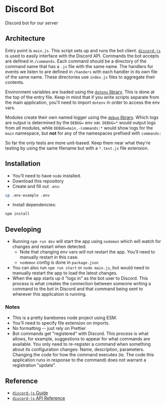 # Discord Bot

Discord bot for our server

## Architecture

Entry point is `main.js`. This script sets up and runs the bot client. [`discord-js`](https://discordjs.guide/) is used to easily interface with the Discord API. Commands the bot accepts are defined in `/commands`. Each command should be a directory of the command name that has a `.js` file with the same name. The handlers for events we listen to are defined in `/handers` with each handler in its own file of the same name. These directories use `index.js` files to aggregate their contents.

Environment variables are loaded using the [`dotenv` library](https://github.com/motdotla/dotenv). This is done at the top of the entry file. Keep in mind that if you write scripts separate from the main application, you'll need to import `dotenv` in order to access the env vars.

Modules create their own named logger using the [`debug` library](https://github.com/debug-js/debug). Which logs are output is determined by the `DEBUG=` env var. `DEBUG=*` would output logs from _all_ modules, while `DEBUG=main,-commands:*` would show logs for the `main` namespace, but **not** for any of the namespaces prefixed with `commands:`

So far the only tests are more unit-based. Keep them near what they're testing by using the same filename but with a `*.test.js` file extension. 

## Installation
- You'll need to have `node` installed.
- Download this repository
- Create and fill out `.env`:
```bash
cp .env-example .env
```
- Install dependencies:
```bash
npm install
```

## Developing
- Running `npm run dev` will start the app using `nodemon` which will watch for changes and restart when detected.
  - Note that changing env vars will not restart the app. You'll need to manually restart in this case.
  - `nodemon` config is done in `package.json` 
- You can also run `npm run start` or `node main.js`, but would need to manually restart the app to load the latest changes.
- When the app starts up it "logs in" as the bot user to Discord. This process is what creates the connection between someone writing a command to the bot in Discord and that command being sent to wherever this application is running.

### Notes
- This is a pretty barebones node project using ESM.
- You'll need to specify file extension on imports.
- No formatting -- just rely on Prettier
- Bot commands get "registered" with Discord. This process is what allows, for example, suggestions to appear for what commands are available. You only need to re-register a command when something about its configuration changes: Name, description, parameters. Changing the code for how the command executes (ie. The code this application runs in response to the command) does not warrant a registration "update". 

## Reference
- [`discord-js` Guide](https://discordjs.guide/#before-you-begin)
- [`discord-js` API Reference](https://discord.js.org/docs/packages/discord.js/stable#/docs/discord.js/main/general/welcome)